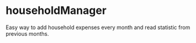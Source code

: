 # householdManager
Easy way to add household expenses every month and read statistic from previous months.
